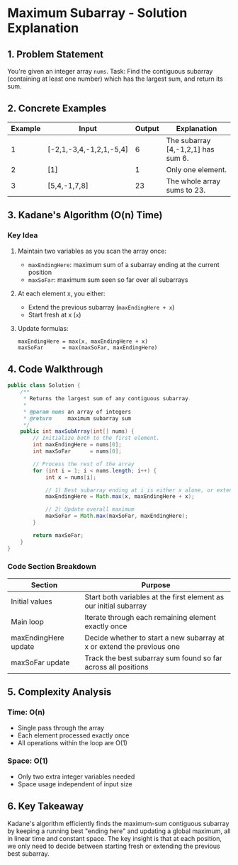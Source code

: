 # Maximum Subarray - Solution Explanation

## 1. Problem Statement

You're given an integer array `nums`.
Task: Find the contiguous subarray (containing at least one number) which has the largest sum, and return its sum.

## 2. Concrete Examples

| Example | Input | Output | Explanation |
|---------|-------|--------|-------------|
| 1 | [-2,1,-3,4,-1,2,1,-5,4] | 6 | The subarray [4,-1,2,1] has sum 6. |
| 2 | [1] | 1 | Only one element. |
| 3 | [5,4,-1,7,8] | 23 | The whole array sums to 23. |

## 3. Kadane's Algorithm (O(n) Time)

### Key Idea
1. Maintain two variables as you scan the array once:
   - `maxEndingHere`: maximum sum of a subarray ending at the current position
   - `maxSoFar`: maximum sum seen so far over all subarrays

2. At each element x, you either:
   - Extend the previous subarray (`maxEndingHere + x`)
   - Start fresh at x (`x`)

3. Update formulas:
   ```
   maxEndingHere = max(x, maxEndingHere + x)
   maxSoFar      = max(maxSoFar, maxEndingHere)
   ```

## 4. Code Walkthrough

```java
public class Solution {
    /**
     * Returns the largest sum of any contiguous subarray.
     *
     * @param nums an array of integers
     * @return     maximum subarray sum
     */
    public int maxSubArray(int[] nums) {
        // Initialize both to the first element.
        int maxEndingHere = nums[0];
        int maxSoFar      = nums[0];

        // Process the rest of the array
        for (int i = 1; i < nums.length; i++) {
            int x = nums[i];

            // 1) Best subarray ending at i is either x alone, or extend the previous
            maxEndingHere = Math.max(x, maxEndingHere + x);

            // 2) Update overall maximum
            maxSoFar = Math.max(maxSoFar, maxEndingHere);
        }

        return maxSoFar;
    }
}
```

### Code Section Breakdown

| Section | Purpose |
|---------|---------|
| Initial values | Start both variables at the first element as our initial subarray |
| Main loop | Iterate through each remaining element exactly once |
| maxEndingHere update | Decide whether to start a new subarray at x or extend the previous one |
| maxSoFar update | Track the best subarray sum found so far across all positions |

## 5. Complexity Analysis

### Time: O(n)
- Single pass through the array
- Each element processed exactly once
- All operations within the loop are O(1)

### Space: O(1)
- Only two extra integer variables needed
- Space usage independent of input size

## 6. Key Takeaway

Kadane's algorithm efficiently finds the maximum-sum contiguous subarray by keeping a running best "ending here" and updating a global maximum, all in linear time and constant space. The key insight is that at each position, we only need to decide between starting fresh or extending the previous best subarray. 
